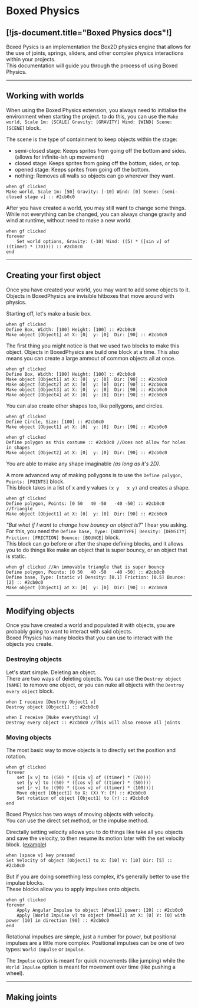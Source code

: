# Boxed Physics
[!js-document.title="Boxed Physics docs"!]
---

Boxed Pysics is an implementation the Box2D physics engine that allows for the use of joints, springs, sliders, and other complex physics interactions within your projects. <br>
This documentation will guide you through the process of using Boxed Physics.

<!-- > This documentation has recently been redone, and I may have over looked something.
> Please report any issues [here](/reportissue).  -->

---

## Working with worlds
When using the Boxed Physics extension, you always need to initialise the environment when starting the project. to do this, you can use the `Make world, Scale 1m: [SCALE] Gravity: [GRAVITY] Wind: [WIND] Scene: [SCENE]` block.

The scene is the type of containment to keep objects within the stage:
- semi-closed stage: Keeps sprites from going off the bottom and sides. <light>(allows for infinite-ish up movement)</light>
- closed stage: Keeps sprites from going off the bottom, sides, or top.
- opened stage: Keeps sprites from going off the bottom.
- nothing: Removes all walls so objects can go wherever they want.

```scratch3
when gf clicked
Make world, Scale 1m: [50] Gravity: [-10] Wind: [0] Scene: [semi-closed stage v] :: #2cb0c0
```

After you have created a world, you may still want to change some things.
While not everything can be changed, you can always change gravity and wind at runtime, without need to make a new world.


```scratch3
when gf clicked
forever
    Set world options, Gravity: (-10) Wind: ((5) * ([sin v] of ((timer) * (70)))) :: #2cb0c0
end
```

---

## Creating your first object
Once you have created your world, you may want to add some objects to it.
Objects in BoxedPhysics are invisible hitboxes that move around with physics.

Starting off, let's make a basic box.

<!-- Replaced "e" with "е" to prevent the define blocks from becoming function define blocks. -->
```scratch3
when gf clicked
Dеfine Box, Width: [100] Height: [100] :: #2cb0c0
Make object [Object1] at X: [0]  y: [0]  Dir: [90] :: #2cb0c0
```

The first thing you might notice is that we used two blocks to make this object.
Objects in BoxedPhysics are build one block at a time. This also means you can create a large ammout of common objects all at once.

```scratch3
when gf clicked
Dеfine Box, Width: [100] Height: [100] :: #2cb0c0
Make object [Object1] at X: [0]  y: [0]  Dir: [90] :: #2cb0c0
Make object [Object2] at X: [0]  y: [0]  Dir: [90] :: #2cb0c0
Make object [Object3] at X: [0]  y: [0]  Dir: [90] :: #2cb0c0
Make object [Object4] at X: [0]  y: [0]  Dir: [90] :: #2cb0c0
```

You can also create other shapes too, like pollygons, and circles.

```scratch3
when gf clicked
Dеfine Circle, Size: [100] :: #2cb0c0
Make object [Object1] at X: [0]  y: [0]  Dir: [90] :: #2cb0c0

when gf clicked
Dеfine polygon as this costume :: #2cb0c0 //Does not allow for holes in shapes
Make object [Object2] at X: [0]  y: [0]  Dir: [90] :: #2cb0c0
```

You are able to make any shape imaginable _(as long as it's 2D)_.

A more advanced way of making pollygons is to use the `Define polygon, Points: [POINTS]` block. <br>
This block takes in a list of x and y values `(x y   x y)` and creates a shape.

```scratch3
when gf clicked
Dеfine polygon, Points: [0 50   40 -50   -40 -50] :: #2cb0c0 //Triangle
Make object [Object1] at X: [0]  y: [0]  Dir: [90] :: #2cb0c0
```

*"But what if I want to change how bouncy an object is?"* I hear you asking.
For this, you need the `Define base, Type: [BODYTYPE] Density: [DENSITY] Friction: [FRICTION] Bounce: [BOUNCE]` block. <br>
This block can go before or after the shape defining blocks, and it allows you to do things like make an object that is super bouncy, or an object that is static.

```scratch3
when gf clicked //An immovable triangle that is super bouncy
Dеfine polygon, Points: [0 50   40 -50   -40 -50] :: #2cb0c0
Dеfine base, Type: [static v] Density: [0.1] Friction: [0.5] Bounce: [2] :: #2cb0c0
Make object [Object1] at X: [0]  y: [0]  Dir: [90] :: #2cb0c0
```

---

## Modifying objects
Once you have created a world and populated it with objects, you are probably going to want to interact with said objects. <br>
Boxed Physics has many blocks that you can use to interact with the objects you create.

### Destroying objects
Let's start simple. Deleting an object. <br>
There are two ways of deleting objects. You can use the `Destroy object [NAME]` to remove one object, or you can nuke all objects with the `Destroy every object` block.

```scratch3
when I receive [Destroy Object1 v]
Destroy object [Object1] :: #2cb0c0

when I receive [Nuke everything! v]
Destroy every object :: #2cb0c0 //This will also remove all joints
```

### Moving objects
The most basic way to move objects is to directly set the position and rotation.

```scratch3
when gf clicked
forever
    set [x v] to ((50) * ([sin v] of ((timer) * (70))))
    set [y v] to ((50) * ([cos v] of ((timer) * (50))))
    set [r v] to ((90) * ([cos v] of ((timer) * (100))))
    Move object [Object1] to X: (X) Y: (Y) :: #2cb0c0
    Set rotation of object [Object1] to (r) :: #2cb0c0
end
```

Boxed Physics has two ways of moving objects with velocity. <br>
You can use the direct set method, or the impulse method.

Directally setting velocity allows you to do things like take all you objects and save the velocity,
to then resume its motion later with the set velocity block. ([example](examples))

```scratch3
when [space v] key pressed
Set Velocity of object [Object1] to X: [10] Y: [10] Dir: [5] :: #2cb0c0
```

But if you are doing something less complex, it's generally better to use the impulse blocks. <br>
These blocks allow you to apply impulses onto objects.

```scratch3
when gf clicked
forever
    Apply Angular Impulse to object [Wheel1] power: [20] :: #2cb0c0
    Apply [World Impulse v] to object [Wheel1] at X: [0] Y: [0] with power [10] in direction [90] :: #2cb0c0
end
```

Rotational impulses are simple, just a number for power, but positional impulses are a little more complex.
Positional impulses can be one of two types: `World Impulse` or `Impulse`.

The `Impulse` option is meant for quick movements (like jumping)
while the `World Impulse` option is meant for movement over time (like pushing a wheel).

---

## Making joints

<scratch src="" editor="false" />
